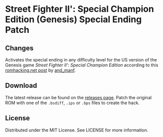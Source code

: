 # Street Fighter II': Special Champion Edition (Genesis) Special Ending Patch

## Changes
Activates the special ending in any difficulty level
for the US version of the Genesis game
*Street Fighter II': Special Champion Edition*
according to this
[romhacking.net post](https://www.romhacking.net/forum/index.php?msg=446833)
by
[and_manf](https://www.romhacking.net/forum/index.php?action=profile;u=105396).

## Download
The latest release can be found on the
[releases page](https://github.com/lightbulb-sun/sf2sce-special-ending/releases).
Patch the original ROM with one of the `.bsdiff`, `.ips` or `.bps` files
to create the hack.

## License
Distributed under the MIT License. See LICENSE for more information.
